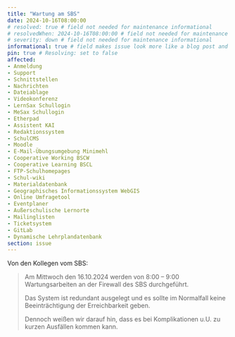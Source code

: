 ```yaml
---
title: "Wartung am SBS"
date: 2024-10-16T08:00:00
# resolved: true # field not needed for maintenance informational
# resolvedWhen: 2024-10-16T08:00:00 # field not needed for maintenance informational
# severity: down # field not needed for maintenance informational
informational: true # field makes issue look more like a blog post and removes any references to downtime length
pin: true # Resolving: set to false
affected:
- Anmeldung
- Support
- Schnittstellen
- Nachrichten
- Dateiablage
- Videokonferenz
- LernSax Schullogin
- MeSax Schullogin
- Etherpad
- Assistent KAI
- Redaktionssystem
- SchulCMS
- Moodle
- E-Mail-Übungsumgebung Minimehl
- Cooperative Working BSCW
- Cooperative Learning BSCL
- FTP-Schulhomepages
- Schul-wiki
- Materialdatenbank
- Geographisches Informationssystem WebGIS
- Online Umfragetool
- Eventplaner
- Außerschulische Lernorte
- Mailinglisten
- Ticketsystem
- GitLab
- Dynamische Lehrplandatenbank
section: issue
---
```


Von den Kollegen vom SBS:

> Am Mittwoch den 16.10.2024 werden von 8:00 – 9:00 Wartungsarbeiten an der Firewall des SBS durchgeführt.
>  
> Das System ist redundant ausgelegt und es sollte im Normalfall keine Beeinträchtigung der Erreichbarkeit geben.
>  
> Dennoch weißen wir darauf hin, dass es bei Komplikationen u.U. zu kurzen Ausfällen kommen kann.
